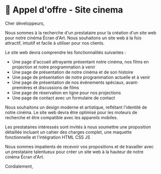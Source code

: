 # 🛒 Appel d'offre - Site cinema

Cher développeurs, 

Nous sommes à la recherche d'un prestataire pour la création d'un site web pour notre cinéma Écran d'Art. Nous souhaitons un site web à la fois attractif, intuitif et facile à utiliser pour nos clients.

Le site web devra comprendre les fonctionnalités suivantes :

- Une page d'accueil attrayante présentant notre cinéma, nos films en projection et notre programmation à venir
- Une page de présentation de notre cinéma et de son histoire
- Une page de présentation de notre programmation actuelle et à venir
- Une page de présentation de nos événements spéciaux, avant-premières et discussions de films
- Une page de réservation en ligne pour nos projections
- Une page de contact avec un formulaire de contact

Nous souhaitons un design moderne et artistique, reflétant l'identité de notre cinéma. Le site web devra être optimisé pour les moteurs de recherche et être compatible avec les appareils mobiles.

Les prestataires intéressés sont invités à nous soumettre une proposition détaillée incluant un cahier des charges complet, une maquette fonctionnelle et l'intégration HTML CSS JS

Nous sommes impatients de recevoir vos propositions et de travailler avec un prestataire talentueux pour créer un site web à la hauteur de notre cinéma Écran d'Art.

Cordialement,